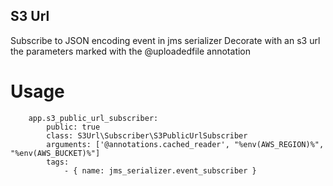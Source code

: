 S3 Url
-------------------------------------------------------------------------------------------------------

Subscribe to JSON encoding event in jms serializer
Decorate with an s3 url the parameters marked with the @uploadedfile annotation

# Usage

```
    app.s3_public_url_subscriber:
        public: true
        class: S3Url\Subscriber\S3PublicUrlSubscriber
        arguments: ['@annotations.cached_reader', "%env(AWS_REGION)%", "%env(AWS_BUCKET)%"]
        tags:
            - { name: jms_serializer.event_subscriber }
```